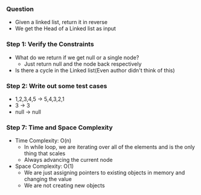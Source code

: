 ### Question

* Given a linked list, return it in reverse
* We get the Head of a Linked list as input

### Step 1: Verify the Constraints

* What do we return if we get null or a single node?
  * Just return null and the node back respectively
* Is there a cycle in the Linked list(Even author didn't think of this)

### Step 2: Write out some test cases

* 1,2,3,4,5 -> 5,4,3,2,1
* 3 -> 3
* null -> null

### Step 7: Time and Space Complexity

* Time Complexity: O(n)
  * In while loop, we are iterating over all of the elements and is the only thing that scales
  * Always advancing the current node
* Space Complexity: O(1)
  * We are just assigning pointers to existing objects in memory and changing the value
  * We are not creating new objects